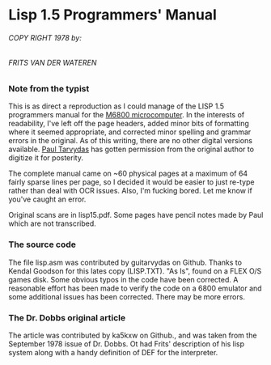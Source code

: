 # Lisp 1.5 Programmers' Manual
###### COPY RIGHT 1978 by:
###### FRITS VAN DER WATEREN

### Note from the typist

This is as direct a reproduction as I could manage of the LISP 1.5 programmers manual for the [M6800 microcomputer](https://en.wikipedia.org/wiki/Motorola_6800). In the interests of readability, I've left off the page headers, added minor bits of formatting where it seemed appropriate, and corrected minor spelling and grammar errors in the original. As of this writing, there are no other digital versions available. [Paul Tarvydas](https://github.com/guitarvydas?tab=activity) has gotten permission from the original author to digitize it for posterity.

The complete manual came on ~60 physical pages at a maximum of 64 fairly sparse lines per page, so I decided it would be easier to just re-type rather than deal with OCR issues. Also, I'm fucking bored. Let me know if you've caught an error.

Original scans are in lisp15.pdf. Some pages have pencil notes made by Paul which are not transcribed. 

### The source code

The file lisp.asm was contributed by guitarvydas on Github. Thanks to Kendal Goodson for this lates copy (LISP.TXT). "As Is", found on a FLEX O/S games disk. Some obvious typos in the code have been corrected. A reasonable effort has been made to verify the code on a 6800 emulator and some additional issues has been corrected. There may be more errors.

### The Dr. Dobbs original article

The article was contributed by ka5kxw on Github., and was taken from the September 1978 issue of Dr. Dobbs. Ot had Frits' description of his lisp system along with a handy definition of DEF for the interpreter.
